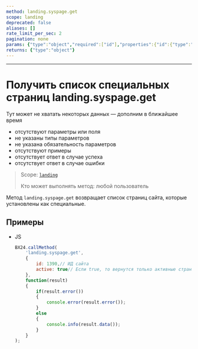 ```yaml
---
method: landing.syspage.get
scope: landing
deprecated: false
aliases: []
rate_limit_per_sec: 2
pagination: none
params: {"type":"object","required":["id"],"properties":{"id":{"type":"integer"}}}
returns: {"type":"object"}
---
```



---

# Получить список специальных страниц landing.syspage.get



Тут может не хватать некоторых данных — дополним в ближайшее время







- отсутствуют параметры или поля
- не указаны типы параметров
- не указана обязательность параметров
- отсутствуют примеры
- отсутствует ответ в случае успеха
- отсутствует ответ в случае ошибки





> Scope: [`landing`](../../../scopes/permissions.md)
>
> Кто может выполнять метод: любой пользователь

Метод `landing.syspage.get` возвращает список страниц сайта, которые установлены как специальные.

## Примеры



- JS

    ```js
    BX24.callMethod(
        'landing.syspage.get',
        {
            id: 1390,// ИД сайта
            active: true// Если true, то вернутся только активные страницы сайта (по умолчанию все)
        },
        function(result)
        {
            if(result.error())
            {
                console.error(result.error());
            }
            else
            {
                console.info(result.data());
            }
        }
    );
    ```




